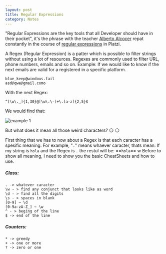```yaml
---
layout: post
title: Regular Expressions
category: Notes
---
```


"Regular Expressions are the key tools that all Developer should have in their pocket", it's the phrase with the teacher [Alberto Alcocer](https://twitter.com/beco) repat constantly in the course of [regular expressions](https://platzi.com/clases/expresiones-regulares/) in Platzi.

A Regex (Regular Expression) is a patter which is possible to filter strings without using a lot of resources. Regexes are commonly used to filter URL, phone numbers, emails and so on.
Example:
If we would like to know if the next emails are valid for a registered in a specific platform. 
```
blue_keep@windous.fail
asd@qwe@gmail.como
```
With the next Regex:
```
^[\w\._]{1,30}@[\w\.\-]+\.[a-z]{2,5}$
```
We would find that:

![example 1]()

But what does it mean all those weird characters? :unamused: :expressionless:

First thing that we has to now about a Regex is that each caracter has a spesific meaning. For example, "`.`" means whaever caracter, thats mean:
If my string is `hola` and the Regex is `.` the restul will be:
==`hola`== w
Before to show all meaning, I need to show you the basic CheatSheets and how to use.

##### Class:
``` 
. -> whatever caracter
\w - > find any conjunct that looks like as word
\d - > find all the digits
\s - > spaces in blank
[0-9] ~ \d
[0-9a-zA-Z_] ~ \w
^ - > beging of the line
$ -> end of the line
```
##### Counters:
```
* -> greedy
+ -> one or more
? -> zero or one
```
<!--stackedit_data:
eyJoaXN0b3J5IjpbLTEzMjM2NjUyMTEsLTM2MDY4Njc4NSwtMT
IwODMyMjkwMyw3ODkwMzI4LDMxMDgzNDQ3OSw0MTk2MDQ2Mywx
ODk4MzU0OTg3LDgyNDk2NzE4MCwtMzUzNjk1NDk1LC02MDUxMT
kxMDRdfQ==
-->